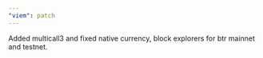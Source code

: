 ```yaml
---
"viem": patch
---
```


Added multicall3 and fixed native currency, block explorers for btr mainnet and testnet.
